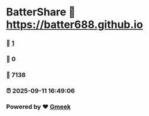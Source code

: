 # BatterShare :link: https://batter688.github.io 
### :page_facing_up: [1](https://batter688.github.io/tag.html) 
### :speech_balloon: 0 
### :hibiscus: 7138 
### :alarm_clock: 2025-09-11 16:49:06 
### Powered by :heart: [Gmeek](https://github.com/Meekdai/Gmeek)
